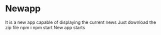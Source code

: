 # Newapp
It is a new app capable of displaying the current news
Just download the zip file 
npm i
npm start New app starts
